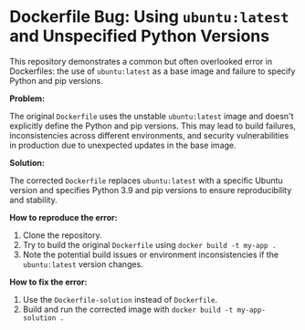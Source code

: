 # Dockerfile Bug: Using `ubuntu:latest` and Unspecified Python Versions

This repository demonstrates a common but often overlooked error in Dockerfiles: the use of `ubuntu:latest` as a base image and failure to specify Python and pip versions.

**Problem:**

The original `Dockerfile` uses the unstable `ubuntu:latest` image and doesn't explicitly define the Python and pip versions.  This may lead to build failures, inconsistencies across different environments, and security vulnerabilities in production due to unexpected updates in the base image.

**Solution:**

The corrected `Dockerfile` replaces `ubuntu:latest` with a specific Ubuntu version and specifies Python 3.9 and pip versions to ensure reproducibility and stability.

**How to reproduce the error:**

1. Clone the repository.
2. Try to build the original `Dockerfile` using `docker build -t my-app .`
3. Note the potential build issues or environment inconsistencies if the `ubuntu:latest` version changes.

**How to fix the error:**

1. Use the `Dockerfile-solution` instead of `Dockerfile`.
2. Build and run the corrected image with `docker build -t my-app-solution .`